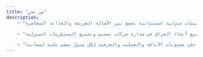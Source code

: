 ```yaml
---
title: "من نحن"
description:
    - "في شركة كارش، لا نكتفي بصناعة الأثاث فحسب، بل نصوغ إرثًا متفردًا. على مدار ما يقارب العقدين، نجحنا في تحويل المساحات وتجاوز التوقعات. فمنذ عام 2004، قادنا شغفنا نحو ابتكار بيئات منزلية استثنائية تجمع بين الأصالة العريقة والحداثة المعاصرة."

    - "تشهد مسيرتنا على التميز والإبداع. فمن خلال خمسة مصانع متطورة - اثنين في تركيا وثلاثة في أربيل - رسخنا مكانتنا كرواد حقيقيين في هذا المجال. تتجاوز قدراتنا صناعة الأثاث لتشمل التصنيع الحصري لأسطح الرخام، والتجهيزات الكهربائية، والإكسسوارات، وورق الحائط، والأبواب الخشبية والمعدنية المصممة حسب الطلب. وتضعنا شبكتنا الواسعة المكونة من أحد عشر فرعًا في جميع أنحاء العراق في صدارة شركات تصميم وتصنيع المستلزمات المنزلية."

    - "نحن أكثر من مجرد شركة؛ نحن أصحاب رؤية ملتزمون بتحويل المساحات السكنية إلى تجارب معيشية فريدة واستثنائية. ويعكس سعينا الدؤوب نحو التميز، إلى جانب خططنا الطموحة للتوسع العالمي، التزامنا الراسخ بتقديم أعلى مستويات الأناقة والعملية والحرفية لكل منزل نضفي عليه لمساتنا."
---
```

